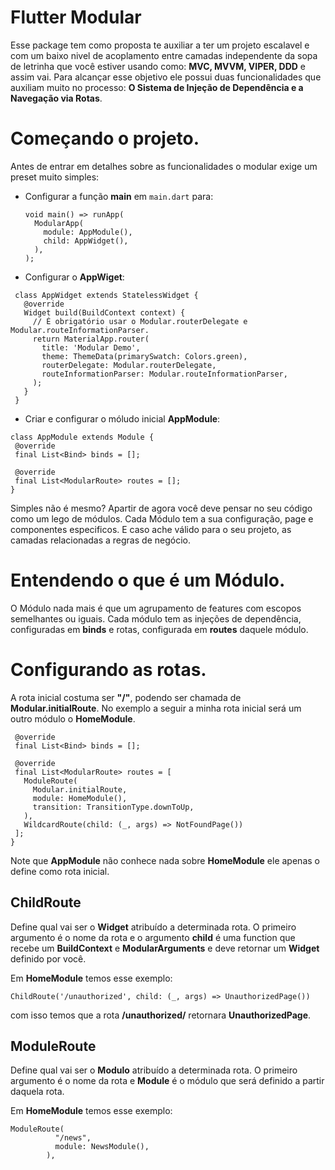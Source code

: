 # Flutter Modular
Esse package tem como proposta te auxiliar a ter um projeto escalavel e com um baixo nivel de acoplamento entre camadas independente da sopa de letrinha que você estiver usando como: **MVC, MVVM, VIPER, DDD**  e assim vai. Para alcançar esse objetivo ele possui duas funcionalidades que auxiliam muito no processo: **O Sistema de Injeção de Dependência e  a Navegação via Rotas**.

# Começando o projeto.
Antes de entrar em detalhes sobre as funcionalidades o modular exige um preset muito simples:
  - Configurar a função  **main** em ```main.dart``` para:
  
    ```
    void main() => runApp(
      ModularApp(
        module: AppModule(),
        child: AppWidget(),
      ),
    );
    ```
    
   - Configurar o **AppWiget**:
 
   ```
    class AppWidget extends StatelessWidget {
      @override
      Widget build(BuildContext context) {
        // É obrigatório usar o Modular.routerDelegate e Modular.routeInformationParser.
        return MaterialApp.router(
          title: 'Modular Demo',
          theme: ThemeData(primarySwatch: Colors.green),
          routerDelegate: Modular.routerDelegate,
          routeInformationParser: Modular.routeInformationParser,
        );
      }
    }
  ```
  
  - Criar e configurar o móludo inicial **AppModule**:
   ```
   class AppModule extends Module {
    @override
    final List<Bind> binds = [];

    @override
    final List<ModularRoute> routes = [];
  }
  ```
 Simples não é mesmo? Apartir de agora você deve pensar no seu código como um lego de módulos. Cada Módulo tem a sua configuração, page e componentes especificos. E caso ache válido para o seu projeto, as camadas relacionadas a regras de negócio.
 
 
 # Entendendo o que é um Módulo.
 O Módulo nada mais é que um agrupamento de features com escopos semelhantes ou iguais. Cada módulo tem as  injeções de dependência, configuradas em **binds** e rotas, configurada em **routes** daquele módulo. 
 
 
 # Configurando as rotas.
 
 A rota inicial costuma ser **"/"**, podendo ser chamada de **Modular.initialRoute**. No exemplo a seguir a minha rota inicial será um outro módulo o **HomeModule**.

 ```class AppModule extends Module {
  @override
  final List<Bind> binds = [];

  @override
  final List<ModularRoute> routes = [
    ModuleRoute(
      Modular.initialRoute,
      module: HomeModule(),
      transition: TransitionType.downToUp,
    ),
    WildcardRoute(child: (_, args) => NotFoundPage())
  ];
}
```
Note que **AppModule** não conhece nada sobre **HomeModule** ele apenas o define como rota inicial.


## ChildRoute

Define qual vai ser o **Widget** atribuído a determinada rota. O primeiro argumento é o nome da rota e o argumento **child** é uma function que
recebe um **BuildContext** e **ModularArguments** e deve retornar um **Widget** definido por você.

Em **HomeModule** temos esse exemplo:

```ChildRoute('/unauthorized', child: (_, args) => UnauthorizedPage())```

com isso temos que a rota **/unauthorized/** retornara **UnauthorizedPage**.

## ModuleRoute
Define qual vai ser o **Modulo** atribuído a determinada rota. O primeiro argumento é o nome da rota e **Module** é o módulo que será definido a partir daquela rota. 

Em **HomeModule** temos esse exemplo:

  ```
  ModuleRoute(
            "/news",
            module: NewsModule(),
          ),
  ```









